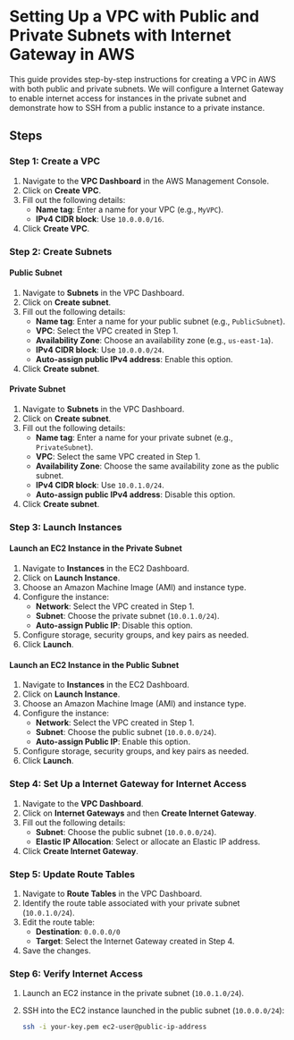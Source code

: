 # Setting Up a VPC with Public and Private Subnets with Internet Gateway in AWS

This guide provides step-by-step instructions for creating a VPC in AWS with both public and private subnets. We will configure a Internet Gateway to enable internet access for instances in the private subnet and demonstrate how to SSH from a public instance to a private instance.

## Steps

### Step 1: Create a VPC

1. Navigate to the **VPC Dashboard** in the AWS Management Console.
2. Click on **Create VPC**.
3. Fill out the following details:
   - **Name tag**: Enter a name for your VPC (e.g., `MyVPC`).
   - **IPv4 CIDR block**: Use `10.0.0.0/16`.
4. Click **Create VPC**.

### Step 2: Create Subnets

#### Public Subnet

1. Navigate to **Subnets** in the VPC Dashboard.
2. Click on **Create subnet**.
3. Fill out the following details:
   - **Name tag**: Enter a name for your public subnet (e.g., `PublicSubnet`).
   - **VPC**: Select the VPC created in Step 1.
   - **Availability Zone**: Choose an availability zone (e.g., `us-east-1a`).
   - **IPv4 CIDR block**: Use `10.0.0.0/24`.
   - **Auto-assign public IPv4 address**: Enable this option.
4. Click **Create subnet**.

#### Private Subnet

1. Navigate to **Subnets** in the VPC Dashboard.
2. Click on **Create subnet**.
3. Fill out the following details:
   - **Name tag**: Enter a name for your private subnet (e.g., `PrivateSubnet`).
   - **VPC**: Select the same VPC created in Step 1.
   - **Availability Zone**: Choose the same availability zone as the public subnet.
   - **IPv4 CIDR block**: Use `10.0.1.0/24`.
   - **Auto-assign public IPv4 address**: Disable this option.
4. Click **Create subnet**.

### Step 3: Launch Instances

#### Launch an EC2 Instance in the Private Subnet

1. Navigate to **Instances** in the EC2 Dashboard.
2. Click on **Launch Instance**.
3. Choose an Amazon Machine Image (AMI) and instance type.
4. Configure the instance:
   - **Network**: Select the VPC created in Step 1.
   - **Subnet**: Choose the private subnet (`10.0.1.0/24`).
   - **Auto-assign Public IP**: Disable this option.
5. Configure storage, security groups, and key pairs as needed.
6. Click **Launch**.

#### Launch an EC2 Instance in the Public Subnet

1. Navigate to **Instances** in the EC2 Dashboard.
2. Click on **Launch Instance**.
3. Choose an Amazon Machine Image (AMI) and instance type.
4. Configure the instance:
   - **Network**: Select the VPC created in Step 1.
   - **Subnet**: Choose the public subnet (`10.0.0.0/24`).
   - **Auto-assign Public IP**: Enable this option.
5. Configure storage, security groups, and key pairs as needed.
6. Click **Launch**.

### Step 4: Set Up a Internet Gateway for Internet Access

1. Navigate to the **VPC Dashboard**.
2. Click on **Internet Gateways** and then **Create Internet Gateway**.
3. Fill out the following details:
   - **Subnet**: Choose the public subnet (`10.0.0.0/24`).
   - **Elastic IP Allocation**: Select or allocate an Elastic IP address.
4. Click **Create Internet Gateway**.

### Step 5: Update Route Tables

1. Navigate to **Route Tables** in the VPC Dashboard.
2. Identify the route table associated with your private subnet (`10.0.1.0/24`).
3. Edit the route table:
   - **Destination**: `0.0.0.0/0`
   - **Target**: Select the Internet Gateway created in Step 4.
4. Save the changes.

### Step 6: Verify Internet Access

1. Launch an EC2 instance in the private subnet (`10.0.1.0/24`).
2. SSH into the EC2 instance launched in the public subnet (`10.0.0.0/24`):

   ```bash
   ssh -i your-key.pem ec2-user@public-ip-address
